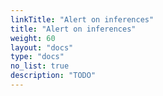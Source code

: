 ```yaml
---
linkTitle: "Alert on inferences"
title: "Alert on inferences"
weight: 60
layout: "docs"
type: "docs"
no_list: true
description: "TODO"
---
```

